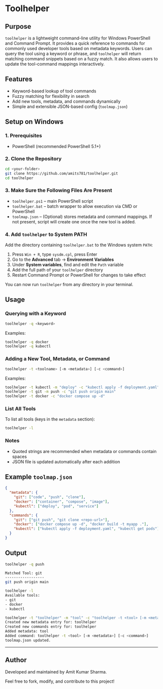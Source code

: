 # Toolhelper

## Purpose

`toolhelper` is a lightweight command-line utility for Windows PowerShell and Command Prompt. It provides a quick reference to commands for commonly used developer tools based on metadata keywords. Users can query the tool using a keyword or phrase, and `toolhelper` will return matching command snippets based on a fuzzy match. It also allows users to update the tool-command mappings interactively.

## Features

* Keyword-based lookup of tool commands
* Fuzzy matching for flexibility in search
* Add new tools, metadata, and commands dynamically
* Simple and extensible JSON-based config (`toolmap.json`)

## Setup on Windows

### 1. Prerequisites

* PowerShell (recommended PowerShell 5.1+)

### 2. Clone the Repository

```bash
cd <your-folder>
git clone https://github.com/amits781/toolhelper.git
cd toolhelper
```

### 3. Make Sure the Following Files Are Present

* `toolhelper.ps1` – main PowerShell script
* `toolhelper.bat` – batch wrapper to allow execution via CMD or PowerShell
* `toolmap.json` – (Optional) stores metadata and command mappings. If not present, script will create one once the new tool is added.

### 4. Add `toolhelper` to System PATH

Add the directory containing `toolhelper.bat` to the Windows system `PATH`:

1. Press `Win + R`, type `sysdm.cpl`, press Enter
2. Go to the **Advanced** tab → **Environment Variables**
3. Under **System variables**, find and edit the `Path` variable
4. Add the full path of your `toolhelper` directory
5. Restart Command Prompt or PowerShell for changes to take effect

You can now run `toolhelper` from any directory in your terminal.

## Usage

### Querying with a Keyword

```bash
toolhelper -q <keyword>
```

Examples:

```bash
toolhelper -q docker
toolhelper -q kubectl
```

### Adding a New Tool, Metadata, or Command

```bash
toolhelper -t <toolname> [-m <metadata>] [-c <command>]
```

Examples:

```bash
toolhelper -t kubectl -m "deploy" -c "kubectl apply -f deployment.yaml"
toolhelper -t git -m push -c "git push origin main"
toolhelper -t docker -c "docker compose up -d"
```

### List All Tools

To list all tools (keys in the `metadata` section):

```bash
toolhelper -l
```

### Notes

* Quoted strings are recommended when metadata or commands contain spaces
* JSON file is updated automatically after each addition

## Example `toolmap.json`

```json
{
  "metadata": {
    "git": ["code", "push", "clone"],
    "docker": ["container", "compose", "image"],
    "kubectl": ["deploy", "pod", "service"]
  },
  "commands": {
    "git": ["git push", "git clone <repo-url>"],
    "docker": ["docker compose up -d", "docker build -t myapp ."],
    "kubectl": ["kubectl apply -f deployment.yaml", "kubectl get pods"]
  }
}
```

## Output

```bash
toolhelper -q push

Matched Tool: git
------------------
git push origin main
```
```bash
toolhelper -l
Available tools:
- git
- docker
- kubectl
```
```bash
toolhelper -t "toolhelper" -m "tool" -c "toolhelper -t <tool> [-m <metadata>] [-c <command>]"
Created new metadata entry for: toolhelper
Created new commands entry for: toolhelper
Added metadata: tool
Added command: toolhelper -t <tool> [-m <metadata>] [-c <command>]
toolmap.json updated.
```
---

## Author

Developed and maintained by Amit Kumar Sharma.

Feel free to fork, modify, and contribute to this project!
